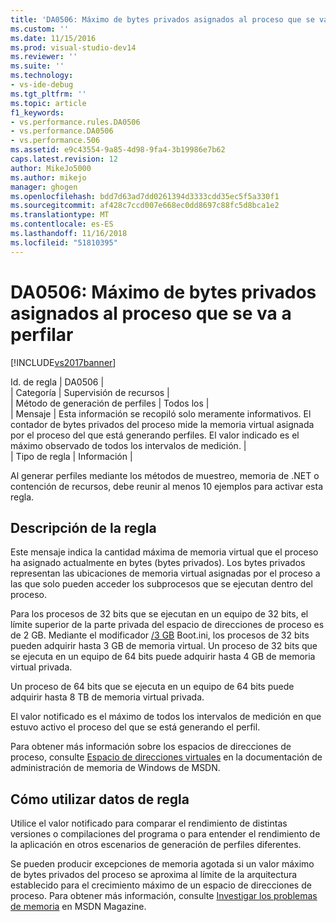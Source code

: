 ```yaml
---
title: 'DA0506: Máximo de bytes privados asignados al proceso que se va a perfilar | Microsoft Docs'
ms.custom: ''
ms.date: 11/15/2016
ms.prod: visual-studio-dev14
ms.reviewer: ''
ms.suite: ''
ms.technology:
- vs-ide-debug
ms.tgt_pltfrm: ''
ms.topic: article
f1_keywords:
- vs.performance.rules.DA0506
- vs.performance.DA0506
- vs.performance.506
ms.assetid: e9c43554-9a85-4d98-9fa4-3b19986e7b62
caps.latest.revision: 12
author: MikeJo5000
ms.author: mikejo
manager: ghogen
ms.openlocfilehash: bdd7d63ad7dd0261394d3333cdd35ec5f5a330f1
ms.sourcegitcommit: af428c7ccd007e668ec0dd8697c88fc5d8bca1e2
ms.translationtype: MT
ms.contentlocale: es-ES
ms.lasthandoff: 11/16/2018
ms.locfileid: "51810395"
---
```

# <a name="da0506-maximum-private-bytes-allocated-for-the-process-being-profiled"></a>DA0506: Máximo de bytes privados asignados al proceso que se va a perfilar
[!INCLUDE[vs2017banner](../includes/vs2017banner.md)]

Id. de regla | DA0506 |  
| Categoría | Supervisión de recursos |  
| Método de generación de perfiles | Todos los |  
| Mensaje | Esta información se recopiló solo meramente informativos. El contador de bytes privados del proceso mide la memoria virtual asignada por el proceso del que está generando perfiles. El valor indicado es el máximo observado de todos los intervalos de medición. |  
| Tipo de regla | Información |  
  
 Al generar perfiles mediante los métodos de muestreo, memoria de .NET o contención de recursos, debe reunir al menos 10 ejemplos para activar esta regla.  
  
## <a name="rule-description"></a>Descripción de la regla  
 Este mensaje indica la cantidad máxima de memoria virtual que el proceso ha asignado actualmente en bytes (bytes privados). Los bytes privados representan las ubicaciones de memoria virtual asignadas por el proceso a las que solo pueden acceder los subprocesos que se ejecutan dentro del proceso.  
  
 Para los procesos de 32 bits que se ejecutan en un equipo de 32 bits, el límite superior de la parte privada del espacio de direcciones de proceso es de 2 GB. Mediante el modificador [/3 GB](http://go.microsoft.com/fwlink/?LinkId=177831) Boot.ini, los procesos de 32 bits pueden adquirir hasta 3 GB de memoria virtual. Un proceso de 32 bits que se ejecuta en un equipo de 64 bits puede adquirir hasta 4 GB de memoria virtual privada.  
  
 Un proceso de 64 bits que se ejecuta en un equipo de 64 bits puede adquirir hasta 8 TB de memoria virtual privada.  
  
 El valor notificado es el máximo de todos los intervalos de medición en que estuvo activo el proceso del que se está generando el perfil.  
  
 Para obtener más información sobre los espacios de direcciones de proceso, consulte [Espacio de direcciones virtuales](http://go.microsoft.com/fwlink/?LinkId=177832) en la documentación de administración de memoria de Windows de MSDN.  
  
## <a name="how-to-use-rule-data"></a>Cómo utilizar datos de regla  
 Utilice el valor notificado para comparar el rendimiento de distintas versiones o compilaciones del programa o para entender el rendimiento de la aplicación en otros escenarios de generación de perfiles diferentes.  
  
 Se pueden producir excepciones de memoria agotada si un valor máximo de bytes privados del proceso se aproxima al límite de la arquitectura establecido para el crecimiento máximo de un espacio de direcciones de proceso. Para obtener más información, consulte [Investigar los problemas de memoria](http://go.microsoft.com/fwlink/?LinkID=177833) en MSDN Magazine.



